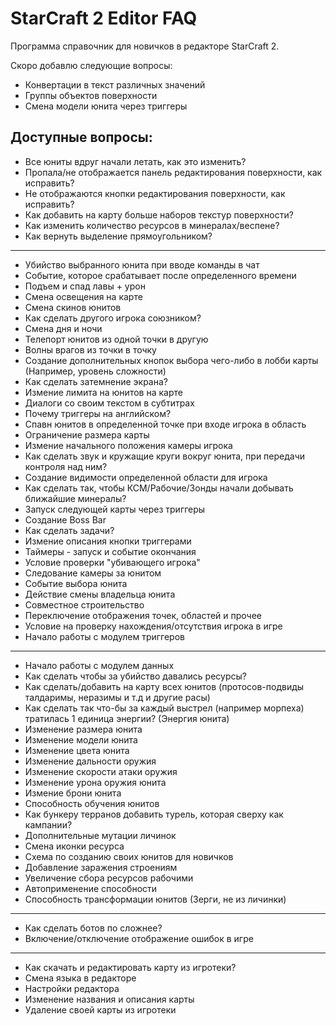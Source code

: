 # StarCraft 2 Editor FAQ  
Программа справочник для новичков в редакторе StarCraft 2.  

Скоро добавлю следующие вопросы:  
- Конвертации в текст различных значений
- Группы объектов поверхности
- Смена модели юнита через триггеры

## Доступные вопросы:
- Все юниты вдруг начали летать, как это изменить?  
- Пропала/не отображается панель редактирования поверхности, как исправить?  
- Не отображаются кнопки редактирования поверхности, как исправить?  
- Как добавить на карту больше наборов текстур поверхности?  
- Как изменить количество ресурсов в минералах/веспене?  
- Как вернуть выделение прямоугольником?  
------------------------------------------------------------------  
- Убийство выбранного юнита при вводе команды в чат 
- Событие, которое срабатывает после определенного времени
- Подъем и спад лавы + урон  
- Смена освещения на карте 
- Смена скинов юнитов
- Как сделать другого игрока союзником? 
- Смена дня и ночи 
- Телепорт юнитов из одной точки в другую 
- Волны врагов из точки в точку 
- Создание дополнительных кнопок выбора чего-либо в лобби карты (Например, уровень сложности)
- Как сделать затемнение экрана?  
- Измение лимита на юнитов на карте
- Диалоги со своим текстом в субтитрах 
- Почему триггеры на английском?  
- Спавн юнитов в определенной точке при входе игрока в область
- Ограничение размера карты
- Измение начального положения камеры игрока
- Как сделать звук и кружащие круги вокруг юнита, при передачи контроля над ним? 
- Создание видимости определенной области для игрока
- Как сделать так, чтобы КСМ/Рабочие/Зонды начали добывать ближайшие минералы?
- Запуск следующей карты через триггеры
- Создание Boss Bar
- Как сделать задачи?
- Измение описания кнопки триггерами
- Таймеры - запуск и событие окончания
- Условие проверки "убивающего игрока"
- Следование камеры за юнитом
- Событие выбора юнита
- Действие смены владельца юнита
- Совместное строительство
- Переключение отображения точек, областей и прочее
- Условие на проверку нахождения/отсутствия игрока в игре
- Начало работы с модулем триггеров
------------------------------------------------------------------  
- Начало работы с модулем данных
- Как сделать чтобы за убийство давались ресурсы?  
- Как сделать/добавить на карту всех юнитов (протосов-подвиды талдаримы, неразимы и т.д и другие расы)  
- Как сделать так что-бы за каждый выстрел (например морпеха) тратилась 1 единица энергии? (Энергия юнита)  
- Изменение размера юнита
- Изменение модели юнита
- Изменение цвета юнита
- Изменение дальности оружия
- Изменение скорости атаки оружия
- Изменение урона оружия юнита
- Измение брони юнита
- Способность обучения юнитов
- Как бункеру терранов добавить турель, которая сверху как кампании?  
- Дополнительные мутации личинок
- Смена иконки ресурса
- Схема по созданию своих юнитов для новичков
- Добавление заражения строениям
- Увеличение сбора ресурсов рабочими
- Автоприменение способности
- Способность трансформации юнитов (Зерги, не из личинки)
------------------------------------------------------------------  
- Как сделать ботов по сложнее?
- Включение/отключение отображение ошибок в игре
------------------------------------------------------------------  
- Как скачать и редактировать карту из игротеки?  
- Смена языка в редакторе
- Настройки редактора  
- Изменение названия и описания карты
- Удаление своей карты из игротеки

